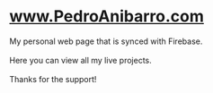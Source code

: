 # www.PedroAnibarro.com
My personal web page that is synced with Firebase. <br><br>
Here you can view all my live projects. <br><br>
Thanks for the support!
